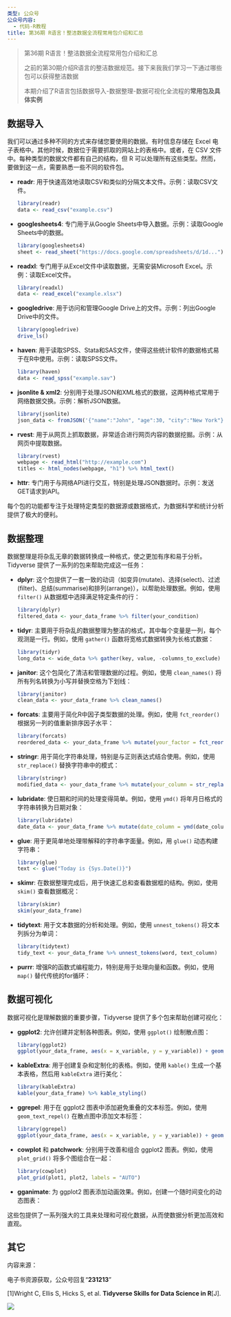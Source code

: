 ```yaml
---
类型: 公众号
公众号内容:
  - 代码-R教程
title: 第36期 R语言！整洁数据全流程常用包介绍和汇总
---
```


>第36期 R语言！整洁数据全流程常用包介绍和汇总
>
>之前的第30期介绍R语言的整洁数据规范。接下来我我们学习一下通过哪些包可以获得整洁数据
>
>本期介绍了R语言包括数据导入-数据整理-数据可视化全流程的**常用包及具体实例**

## 数据导入

我们可以通过多种不同的方式来存储您要使用的数据。有时信息存储在 Excel 电子表格中。其他时候，数据位于需要抓取的网站上的表格中。或者，在 CSV 文件中。每种类型的数据文件都有自己的结构，但 R 可以处理所有这些类型。然而，要做到这一点，需要熟悉一些不同的软件包。

- **readr**: 用于快速高效地读取CSV和类似的分隔文本文件。示例：读取CSV文件。

   ```R
   library(readr)
   data <- read_csv("example.csv")
   ```

- **googlesheets4**: 专门用于从Google Sheets中导入数据。示例：读取Google Sheets中的数据。

   ```R
   library(googlesheets4)
   sheet <- read_sheet("https://docs.google.com/spreadsheets/d/1d...")
   ```

- **readxl**: 专门用于从Excel文件中读取数据，无需安装Microsoft Excel。示例：读取Excel文件。

   ```R
   library(readxl)
   data <- read_excel("example.xlsx")
   ```

- **googledrive**: 用于访问和管理Google Drive上的文件。示例：列出Google Drive中的文件。

   ```R
   library(googledrive)
   drive_ls()
   ```

- **haven**: 用于读取SPSS、Stata和SAS文件，使得这些统计软件的数据格式易于在R中使用。示例：读取SPSS文件。

   ```R
   library(haven)
   data <- read_spss("example.sav")
   ```

- **jsonlite & xml2**: 分别用于处理JSON和XML格式的数据，这两种格式常用于网络数据交换。示例：解析JSON数据。

   ```R
   library(jsonlite)
   json_data <- fromJSON('{"name":"John", "age":30, "city":"New York"}')
   ```

- **rvest**: 用于从网页上抓取数据，非常适合进行网页内容的数据挖掘。示例：从网页中提取数据。

   ```R
   library(rvest)
   webpage <- read_html("http://example.com")
   titles <- html_nodes(webpage, "h1") %>% html_text()
   ```

- **httr**: 专门用于与网络API进行交互，特别是处理JSON数据时。示例：发送GET请求到API。

每个包的功能都专注于处理特定类型的数据源或数据格式，为数据科学和统计分析提供了极大的便利。

## 数据整理

数据整理是将杂乱无章的数据转换成一种格式，使之更加有序和易于分析。Tidyverse 提供了一系列的包来帮助完成这一任务：

- **dplyr**: 这个包提供了一套一致的动词（如变异(mutate)、选择(select)、过滤(filter)、总结(summarise)和排列(arrange)），以帮助处理数据。例如，使用 `filter()` 从数据框中选择满足特定条件的行：

   ```R
   library(dplyr)
   filtered_data <- your_data_frame %>% filter(your_condition)
   ```

- **tidyr**: 主要用于将杂乱的数据整理为整洁的格式，其中每个变量是一列，每个观测是一行。例如，使用 `gather()` 函数将宽格式数据转换为长格式数据：

   ```R
   library(tidyr)
   long_data <- wide_data %>% gather(key, value, -columns_to_exclude)
   ```

- **janitor**: 这个包简化了清洁和管理数据的过程。例如，使用 `clean_names()` 将所有列名转换为小写并替换空格为下划线：

   ```R
   library(janitor)
   clean_data <- your_data_frame %>% clean_names()
   ```

- **forcats**: 主要用于简化R中因子类型数据的处理。例如，使用 `fct_reorder()` 根据另一列的值重新排序因子水平：

   ```R
   library(forcats)
   reordered_data <- your_data_frame %>% mutate(your_factor = fct_reorder(your_factor, another_column))
   ```

- **stringr**: 用于简化字符串处理，特别是与正则表达式结合使用。例如，使用 `str_replace()` 替换字符串中的模式：

   ```R
   library(stringr)
   modified_data <- your_data_frame %>% mutate(your_column = str_replace(your_column, pattern, replacement))
   ```

- **lubridate**: 使日期和时间的处理变得简单。例如，使用 `ymd()` 将年月日格式的字符串转换为日期对象：

   ```R
   library(lubridate)
   date_data <- your_data_frame %>% mutate(date_column = ymd(date_column))
   ```

- **glue**: 用于更简单地处理带解释的字符串字面量。例如，用 `glue()` 动态构建字符串：

   ```R
   library(glue)
   text <- glue("Today is {Sys.Date()}")
   ```

- **skimr**: 在数据整理完成后，用于快速汇总和查看数据框的结构。例如，使用 `skim()` 查看数据概况：

   ```R
   library(skimr)
   skim(your_data_frame)
   ```

- **tidytext**: 用于文本数据的分析和处理。例如，使用 `unnest_tokens()` 将文本列拆分为单词：

   ```R
   library(tidytext)
   tidy_text <- your_data_frame %>% unnest_tokens(word, text_column)
   ```

- **purrr**: 增强R的函数式编程能力，特别是用于处理向量和函数。例如，使用 `map()` 替代传统的for循环：

## 数据可视化

数据可视化是理解数据的重要步骤，Tidyverse 提供了多个包来帮助创建可视化：

- **ggplot2**: 允许创建并定制各种图表。例如，使用 `ggplot()` 绘制散点图：

   ```R
   library(ggplot2)
   ggplot(your_data_frame, aes(x = x_variable, y = y_variable)) + geom_point()
   ```

- **kableExtra**: 用于创建复杂和定制化的表格。例如，使用 `kable()` 生成一个基本表格，然后用 `kableExtra` 进行美化：

   ```R
   library(kableExtra)
   kable(your_data_frame) %>% kable_styling()
   ```

- **ggrepel**: 用于在 ggplot2 图表中添加避免重叠的文本标签。例如，使用 `geom_text_repel()` 在散点图中添加文本标签：

   ```R
   library(ggrepel)
   ggplot(your_data_frame, aes(x = x_variable, y = y_variable)) + geom_point() + geom_text_repel(aes(label = label_column))
   ```

- **cowplot** 和 **patchwork**: 分别用于改善和组合 ggplot2 图表。例如，使用 `plot_grid()` 将多个图组合在一起：

   ```R
   library(cowplot)
   plot_grid(plot1, plot2, labels = "AUTO")
   ```

- **gganimate**: 为 ggplot2 图表添加动画效果。例如，创建一个随时间变化的动态图表：

这些包提供了一系列强大的工具来处理和可视化数据，从而使数据分析更加高效和直观。

## 其它

内容来源：

电子书资源获取，公众号回复“**231213**”

[1]Wright C, Ellis S, Hicks S, et al. **Tidyverse Skills for Data Science in R**[J].

![](https://pic-go-42.oss-cn-guangzhou.aliyuncs.com/img/20231213140654.png)